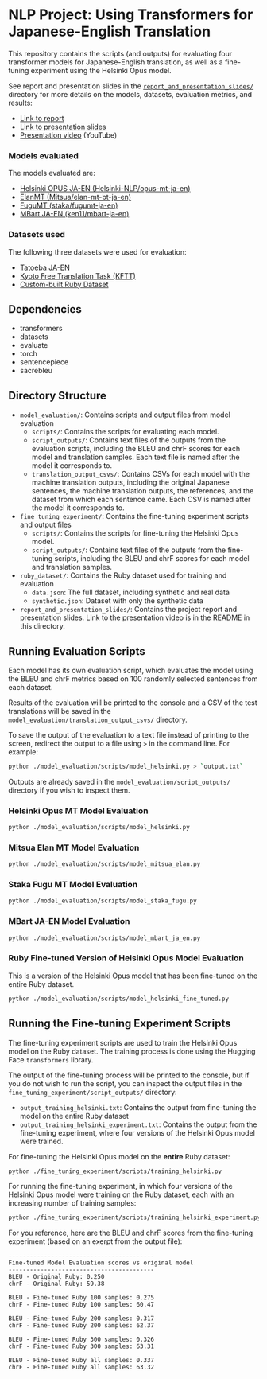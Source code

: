 # NLP Project: Using Transformers for Japanese-English Translation

This repository contains the scripts (and outputs) for evaluating four transformer models for Japanese-English translation, as well as a fine-tuning experiment using the Helsinki Opus model.

See report and presentation slides in the [`report_and_presentation_slides/`](https://github.com/morinoko/nlp-transformer-ja-en-translation-project/tree/main/report_and_presentation_slides) directory for more details on the models, datasets, evaluation metrics, and results:
- [Link to report](https://github.com/morinoko/nlp-transformer-ja-en-translation-project/blob/main/report_and_presentation_slides/ProjectReport.pdf)
- [Link to presentation slides](https://github.com/morinoko/nlp-transformer-ja-en-translation-project/blob/main/report_and_presentation_slides/ProjectPresentationSlides.pdf)
- [Presentation video](https://www.youtube.com/watch?v=TeqbkwpSctI) (YouTube)

### Models evaluated
The models evaluated are:
- [Helsinki OPUS JA-EN (Helsinki-NLP/opus-mt-ja-en)](https://huggingface.co/Helsinki-NLP/opus-mt-ja-en)
- [ElanMT (Mitsua/elan-mt-bt-ja-en)](https://huggingface.co/Mitsua/elan-mt-bt-ja-en)
- [FuguMT (staka/fugumt-ja-en)](https://huggingface.co/staka/fugumt-ja-en)
- [MBart JA-EN (ken11/mbart-ja-en)](https://huggingface.co/ken11/mbart-ja-en)

### Datasets used
The following three datasets were used for evaluation:
- [Tatoeba JA-EN](https://huggingface.co/datasets/Helsinki-NLP/tatoeba)
- [Kyoto Free Translation Task (KFTT)](https://huggingface.co/datasets/Hoshikuzu/KFTT)
- [Custom-built Ruby Dataset](https://huggingface.co/datasets/morinoko-inari/ruby-rails-ja-en)

## Dependencies
- transformers
- datasets
- evaluate
- torch
- sentencepiece
- sacrebleu

## Directory Structure

- `model_evaluation/`: Contains scripts and output files from model evaluation
  - `scripts/`: Contains the scripts for evaluating each model.
  - `script_outputs/`: Contains text files of the outputs from the evaluation scripts, including the BLEU and chrF scores for each model and translation samples. Each text file is named after the model it corresponds to.
  - `translation_output_csvs/`: Contains CSVs for each model with the machine translation outputs, including the original Japanese sentences, the machine translation outputs, the references, and the dataset from which each sentence came. Each CSV is named after the model it corresponds to.
- `fine_tuning_experiment/`: Contains the fine-tuning experiment scripts and output files
  - `scripts/`: Contains the scripts for fine-tuning the Helsinki Opus model.
  - `script_outputs/`: Contains text files of the outputs from the fine-tuning scripts, including the BLEU and chrF scores for each model and translation samples.
- `ruby_dataset/`: Contains the Ruby dataset used for training and evaluation
  - `data.json`: The full dataset, including synthetic and real data
  - `synthetic.json`: Dataset with only the synthetic data
- `report_and_presentation_slides/`: Contains the project report and presentation slides. Link to the presentation video is in the README in this directory.

## Running Evaluation Scripts

Each model has its own evaluation script, which evaluates the model using the BLEU and chrF metrics based on 100 randomly selected sentences from each dataset.

Results of the evaluation will be printed to the console and a CSV of the test translations will be saved in the `model_evaluation/translation_output_csvs/` directory.

To save the output of the evaluation to a text file instead of printing to the screen, redirect the output to a file using `>` in the command line. For example:

```bash
python ./model_evaluation/scripts/model_helsinki.py > `output.txt`
```

Outputs are already saved in the `model_evaluation/script_outputs/` directory if you wish to inspect them.

### Helsinki Opus MT Model Evaluation

```bash
python ./model_evaluation/scripts/model_helsinki.py
```

### Mitsua Elan MT Model Evaluation

```bash
python ./model_evaluation/scripts/model_mitsua_elan.py
```

### Staka Fugu MT Model Evaluation

```bash
python ./model_evaluation/scripts/model_staka_fugu.py
```

### MBart JA-EN Model Evaluation

```bash
python ./model_evaluation/scripts/model_mbart_ja_en.py
```

### Ruby Fine-tuned Version of Helsinki Opus Model Evaluation

This is a version of the Helsinki Opus model that has been fine-tuned on the entire Ruby dataset.
```bash
python ./model_evaluation/scripts/model_helsinki_fine_tuned.py
```

## Running the Fine-tuning Experiment Scripts

The fine-tuning experiment scripts are used to train the Helsinki Opus model on the Ruby dataset. The training process is done using the Hugging Face `transformers` library.

The output of the fine-tuning process will be printed to the console, but if you do not wish to run the script, you can inspect the output files in the `fine_tuning_experiment/script_outputs/` directory:
- `output_training_helsinki.txt`: Contains the output from fine-tuning the model on the entire Ruby dataset
- `output_training_helsinki_experiment.txt`: Contains the output from the fine-tuning experiment, where four versions of the Helsinki Opus model were trained.

For fine-tuning the Helsinki Opus model on the **entire** Ruby dataset:
```bash
python ./fine_tuning_experiment/scripts/training_helsinki.py
```

For running the fine-tuning experiment, in which four versions of the Helsinki Opus model were training on the Ruby dataset, each with an increasing number of training samples:
```bash
python ./fine_tuning_experiment/scripts/training_helsinki_experiment.py
```

For you reference, here are the BLEU and chrF scores from the fine-tuning experiment (based on an exerpt from the output file):
```
-----------------------------------------
Fine-tuned Model Evaluation scores vs original model
-----------------------------------------
BLEU - Original Ruby: 0.250
chrF - Original Ruby: 59.38

BLEU - Fine-tuned Ruby 100 samples: 0.275
chrF - Fine-tuned Ruby 100 samples: 60.47

BLEU - Fine-tuned Ruby 200 samples: 0.317
chrF - Fine-tuned Ruby 200 samples: 62.37

BLEU - Fine-tuned Ruby 300 samples: 0.326
chrF - Fine-tuned Ruby 300 samples: 63.31

BLEU - Fine-tuned Ruby all samples: 0.337
chrF - Fine-tuned Ruby all samples: 63.32
```
